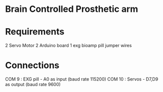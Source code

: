 # Brain Controlled Prosthetic arm 
# Requirements 
2 Servo Motor 
2 Arduino board 
1 exg bioamp pill
jumper wires
# Connections 
COM 9 : EXG pill - A0 as input  (baud rate 115200)
COM 10 : Servos - D7,D9 as output  (baud rate 9600)






